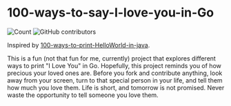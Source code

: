 # 100-ways-to-say-I-love-you-in-Go

![Count](https://img.shields.io/badge/Currently%20At-0%20out%20of%20100-4b5f81?style=for-the-badge&logo=java&logoColor=green)
![GitHub contributors](https://img.shields.io/github/contributors/mastevb/100-ways-to-say-I-love-you-in-Go?style=for-the-badge)

Inspired by [100-ways-to-print-HelloWorld-in-java](https://github.com/NachiketaVadera/100-ways-to-print-HelloWorld-in-java).

This is a fun (not that fun for me, currently) project that explores different ways to print "I Love You" in Go. 
Hopefully, this project reminds you of how precious your loved ones are.
Before you fork and contribute anything, look away from your screen, turn to that special person in your life, and tell them how much you love them. Life is short, and tomorrow is not promised. Never waste the opportunity to tell someone you love them.
